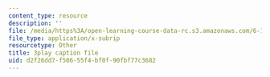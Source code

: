 ```yaml
---
content_type: resource
description: ''
file: /media/https%3A/open-learning-course-data-rc.s3.amazonaws.com/6-172-performance-engineering-of-software-systems-fall-2018/d2f26dd7f50655f4bf0f90fbf77c3682_euO8bqSW_Ow.vtt
file_type: application/x-subrip
resourcetype: Other
title: 3play caption file
uid: d2f26dd7-f506-55f4-bf0f-90fbf77c3682
---
```

